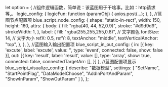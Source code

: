 let option = {
  //组件逻辑函数，简单说：该蓝图用于干啥事。比如：http请求等,。
  logic_config: {
    logicFun: function (paramObj) {
      axios.post(...);
    },
  },
  //蓝图节点配置项
  blue_script_node_config: {
    shape: "static-in-rect",
    width: 150,
    height: 160,
    attrs: {
      body: {
        fill: "rgba(40, 44, 52,0.9)",
        stroke: "#d9d9d9",
        strokeWidth: 1,
      },
      label: {
        fill: "rgba(255,255,255,0.8)", // 文字颜色
        fontSize: 14, // 文字大小
        refX: 0.5,
        refY: 8,
        textAnchor: "middle",
        textVerticalAnchor: "top",
      },
    },
  },
  //蓝图输入输出配置项
  blue_script_in_out_config: {
    in: [{
        key: 'excute',
        label: 'excute',
        value: '',
        type: 'event',
        connected: false,
        show: false
    }],
    out: [{
        key: 'result',
        label: 'result',
        value: [],
        type: 'array',
        show: true,
        connected: false,
        connectedTargetArr: [],
    }]
  },
  //蓝图配置项显示
  blue_script_visualize_config: {
    describe: "数据模型",
    settings: [
        "SetName", "StartPointFlag", "DataModelChoose", "AddInPortAndParam", "ShowInParam", "ShowOutParam"
    ]
  },
};

